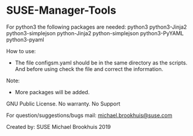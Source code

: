 # SUSE-Manager-Tools

For python3 the following packages are needed:
python3
python3-Jinja2
python3-simplejson
python-Jinja2
python-simplejson
python3-PyYAML
python3-pyaml  

How to use:
- The file configsm.yaml should be in the same directory as the scripts. And before using check the file and correct the information.



Note:
- More packages will be added.


GNU Public License. No warranty. No Support 

For question/suggestions/bugs mail: michael.brookhuis@suse.com

Created by: SUSE Michael Brookhuis 2019


